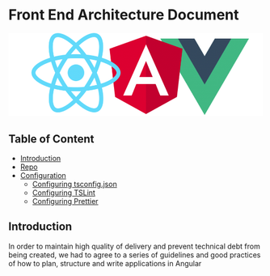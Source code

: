 # Front End Architecture Document

<img src="./assets/logo.png" width="960">

## Table of Content

- [Introduction](#Introduction)
- [Repo](#Repo)
- [Configuration](#Configuration)
  - [Configuring tsconfig.json](#Configuring-tsconfig.json)
  - [Configuring TSLint](#Configuring-TSLint)
  - [Configuring Prettier](#Configuring-Prettier)

## Introduction

In order to maintain high quality of delivery and prevent technical debt from being created, we had to agree to a series of guidelines and good practices of how to plan, structure and write applications in Angular
